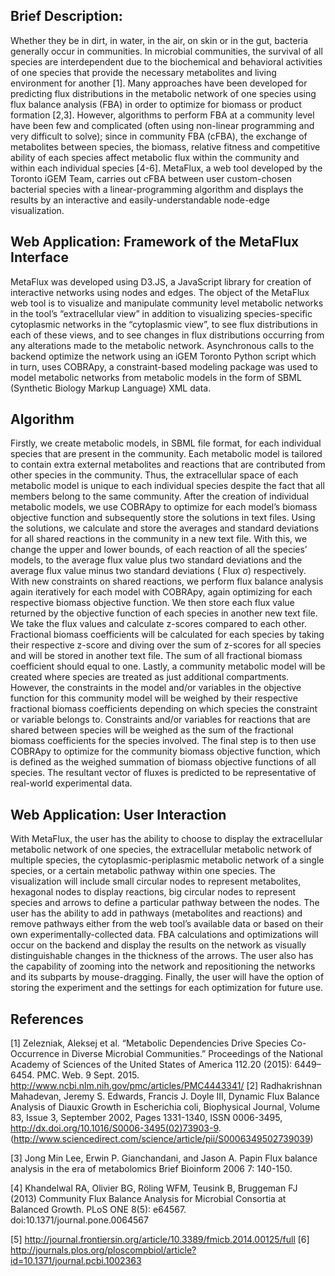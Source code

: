 ## Brief Description: ##
Whether they be in dirt, in water, in the air, on skin or in the gut, bacteria generally occur in communities. In microbial communities, the survival of all species are interdependent due to the biochemical and behavioral activities of one species that provide the necessary metabolites and living environment for another [1]. Many approaches have been developed for predicting flux distributions in the metabolic network of one species using flux balance analysis (FBA) in order to optimize for biomass or product formation [2,3]. However, algorithms to perform FBA at a community level have been few and complicated (often using non-linear programming and very difficult to solve); since in community FBA (cFBA), the exchange of metabolites between species, the biomass, relative fitness and competitive ability of each species affect metabolic flux within the community and within each individual species [4-6]. MetaFlux, a web tool developed by the Toronto iGEM Team, carries out cFBA between user custom-chosen bacterial species with a linear-programming algorithm and displays the results by an interactive and easily-understandable node-edge visualization.

## Web Application: Framework of the MetaFlux Interface #
MetaFlux was developed using D3.JS, a JavaScript library for creation of interactive networks using nodes and edges. The object of the MetaFlux web tool is to visualize and manipulate community level metabolic networks in the tool’s “extracellular view” in addition to visualizing species-specific cytoplasmic networks in the “cytoplasmic view”, to see flux distributions in each of these views, and to see changes in flux distributions occurring from any alterations made to the metabolic network. Asynchronous calls to the backend optimize the network using an iGEM Toronto Python script which in turn, uses COBRApy, a constraint-based modeling package was used to model metabolic networks from metabolic models in the form of SBML (Synthetic Biology Markup Language) XML data. 
## Algorithm #
Firstly, we create metabolic models, in SBML file format, for each individual species that are present in the community. Each metabolic model is tailored to contain extra external metabolites and reactions that are contributed from other species in the community. Thus, the extracellular space of each metabolic model is unique to each individual species despite the fact that all members belong to the same community. After the creation of individual metabolic models, we use COBRApy to optimize for each model’s biomass objective function and subsequently store the solutions in text files. 
Using the solutions, we calculate and store the averages and standard deviations for all shared reactions in the community in a new text file. With this, we change the upper and lower bounds, of each reaction of all the species’ models, to the average flux value plus two standard deviations and the average flux value minus two standard deviations  ( Flux   σ) respectively. With new constraints on shared reactions, we perform flux balance analysis again iteratively for each model with COBRApy, again optimizing for each respective biomass objective function. We then store each flux value returned by the objective function of each species in another new text file.
We take the flux values and calculate z-scores compared to each other. Fractional biomass coefficients will be calculated for each species by taking their respective z-score and diving over the sum of z-scores for all species and will be stored in another text file. The sum of all fractional biomass coefficient should equal to one.
Lastly, a community metabolic model will be created where species are treated as just additional compartments. However, the constraints in the model and/or variables in the objective function for this community model will be weighed by their respective fractional biomass coefficients depending on which species the constraint or variable belongs to. Constraints and/or variables for reactions that are shared between species will be weighed as the sum of the fractional biomass coefficients for the species involved. The final step is to then use COBRApy to optimize for the community biomass objective function, which is defined as the weighed summation of biomass objective functions of all species.
The resultant vector of fluxes is predicted to be representative of real-world experimental data.  

## Web Application: User Interaction #
With MetaFlux, the user has the ability to choose to display the extracellular metabolic network of one species, the extracellular metabolic network of multiple species, the cytoplasmic-periplasmic metabolic network of a single species, or a certain metabolic pathway within one species. The visualization will include small circular nodes to represent metabolites, hexagonal nodes to display reactions, big circular nodes to represent species and arrows to define a particular pathway between the nodes. The user has the ability to add in pathways (metabolites and reactions) and remove pathways either from the web tool’s available data or based on their own experimentally-collected data. FBA calculations and optimizations will occur on the backend and display the results on the network as visually distinguishable changes in the thickness of the arrows. The user also has the capability of zooming into the network and repositioning the networks and its subparts by mouse-dragging. Finally, the user will have the option of storing the experiment and the settings for each optimization for future use.
## References #
[1] Zelezniak, Aleksej et al. “Metabolic Dependencies Drive Species Co-Occurrence in Diverse Microbial Communities.” Proceedings of the National Academy of Sciences of the United States of America 112.20 (2015): 6449–6454. PMC. Web. 9 Sept. 2015. http://www.ncbi.nlm.nih.gov/pmc/articles/PMC4443341/
[2] Radhakrishnan Mahadevan, Jeremy S. Edwards, Francis J. Doyle III, Dynamic Flux Balance Analysis of Diauxic Growth in Escherichia coli, Biophysical Journal, Volume 83, Issue 3, September 2002, Pages 1331-1340, ISSN 0006-3495, http://dx.doi.org/10.1016/S0006-3495(02)73903-9.
(http://www.sciencedirect.com/science/article/pii/S0006349502739039)

[3] Jong Min Lee, Erwin P. Gianchandani, and Jason A. Papin 
Flux balance analysis in the era of metabolomics
Brief Bioinform 2006 7: 140-150.

[4] Khandelwal RA, Olivier BG, Röling WFM, Teusink B, Bruggeman FJ (2013) Community Flux Balance Analysis for Microbial Consortia at Balanced Growth. PLoS ONE 8(5): e64567. doi:10.1371/journal.pone.0064567

[5] http://journal.frontiersin.org/article/10.3389/fmicb.2014.00125/full
[6] http://journals.plos.org/ploscompbiol/article?id=10.1371/journal.pcbi.1002363


